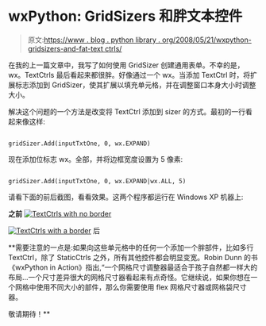 # wxPython: GridSizers 和胖文本控件

> 原文:[https://www . blog . python library . org/2008/05/21/wxpython-gridsizers-and-fat-text ctrls/](https://www.blog.pythonlibrary.org/2008/05/21/wxpython-gridsizers-and-fat-textctrls/)

在我的上一篇文章中，我写了如何使用 GridSizer 创建通用表单。不幸的是，wx。TextCtrls 最后看起来都很胖。好像通过一个 wx。当添加 TextCtrl 时，将扩展标志添加到 GridSizer，使其扩展以填充单元格，并在调整窗口本身大小时调整大小。

解决这个问题的一个方法是改变将 TextCtrl 添加到 sizer 的方式。最初的一行看起来像这样:

```

gridSizer.Add(inputTxtOne, 0, wx.EXPAND)

```

现在添加位标志 wx。全部，并将边框宽度设置为 5 像素:

```

gridSizer.Add(inputTxtOne, 0, wx.EXPAND|wx.ALL, 5)

```

请看下面的前后截图，看看效果。这两个程序都运行在 Windows XP 机器上:

**之前**
[![TextCtrls with no border](../Images/9a645c876a91949a5e0863fc0c0c4f0b.png)](https://www.blog.pythonlibrary.org/wp-content/uploads/2008/05/fat.jpg)

[![TextCtrls with a border](../Images/3ba2ca2f7b152a343644181a99879519.png)](https://www.blog.pythonlibrary.org/wp-content/uploads/2008/05/skinny.jpg) 后

 **需要注意的一点是:如果向这些单元格中的任何一个添加一个胖部件，比如多行 TextCtrl，除了 StaticCtrls 之外，所有其他控件都会明显变宽。Robin Dunn 的书《wxPython in Action》指出,“一个网格尺寸调整器最适合于孩子自然都一样大的布局...一个尺寸差异很大的网格尺寸器看起来有点奇怪。它继续说，如果你想在一个网格中使用不同大小的部件，那么你需要使用 flex 网格尺寸器或网格袋尺寸器。

敬请期待！**